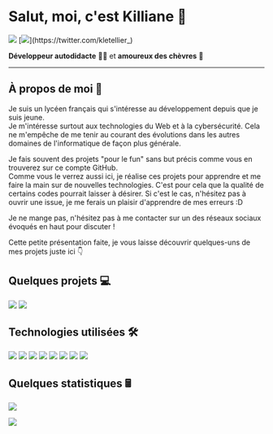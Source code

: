 # Salut, moi, c'est Killiane 👋
![](https://img.shields.io/static/v1?label=Discord&message=LProgead%233667&color=5865F2&style=for-the-badge&logo=Discord&labelColor=5865F2&logoColor=white) [![](https://img.shields.io/static/v1?label=Twitter&message=%20&color=1DA1F2&style=for-the-badge&logo=Twitter&logoColor=white&labelColor=1DA1F2&link=https://twitter.com/kletellier_)](https://twitter.com/kletellier_)

**Développeur autodidacte** 🧑‍💻 et **amoureux des chèvres** 🐐

***

## À propos de moi 🤗
Je suis un lycéen français qui s'intéresse au développement depuis que je suis jeune.  
Je m'intéresse surtout aux technologies du Web et à la cybersécurité. Cela ne m'empêche de me tenir au courant des évolutions dans les autres domaines de l'informatique de façon plus générale.

Je fais souvent des projets "pour le fun" sans but précis comme vous en trouverez sur ce compte GitHub.  
Comme vous le verrez aussi ici, je réalise ces projets pour apprendre et me faire la main sur de nouvelles technologies. C'est pour cela que la qualité de certains codes pourrait laisser à désirer. Si c'est le cas, n'hésitez pas à ouvrir une issue, je me ferais un plaisir d'apprendre de mes erreurs :D

Je ne mange pas, n'hésitez pas à me contacter sur un des réseaux sociaux évoqués en haut pour discuter !

Cette petite présentation faite, je vous laisse découvrir quelques-uns de mes projets juste ici 👇

## Quelques projets 💻
[![](https://github-readme-stats.vercel.app/api/pin/?username=killianeletellier&repo=spotigram&theme=tokyonight)](https://github.com/killianeletellier/spotigram) 
[![](https://github-readme-stats.vercel.app/api/pin/?username=killianeletellier&repo=organizer&theme=tokyonight)](https://github.com/killianeletellier/organizer)

## Technologies utilisées 🛠️
![](https://img.shields.io/static/v1?label=&message=HTML%205&style=for-the-badge&logo=HTML5&logoColor=white)
![](https://img.shields.io/static/v1?label=&message=CSS%203&style=for-the-badge&logo=CSS3&logoColor=white)
![](https://img.shields.io/static/v1?label=&message=JavaScript&style=for-the-badge&logo=JavaScript&logoColor=white)
![](https://img.shields.io/static/v1?label=&message=PHP&style=for-the-badge&logo=php&logoColor=white)
![](https://img.shields.io/static/v1?label=&message=Bootstrap&style=for-the-badge&logo=Bootstrap&logoColor=white)
![](https://img.shields.io/static/v1?label=&message=TailwindCSS&style=for-the-badge&logo=Tailwind%20CSS&logoColor=white)
![](https://img.shields.io/static/v1?label=&message=NodeJS&style=for-the-badge&logo=Node.js&logoColor=white)
![](https://img.shields.io/static/v1?label=&message=Python&style=for-the-badge&logo=Python&logoColor=white)

## Quelques statistiques 🖩
![](https://github-readme-streak-stats.herokuapp.com?user=KillianeLetellier&theme=monokai-metallian&date_format=j%20M%5B%20Y%5D)

![](https://hit.yhype.me/github/profile?user_id=43679817)
